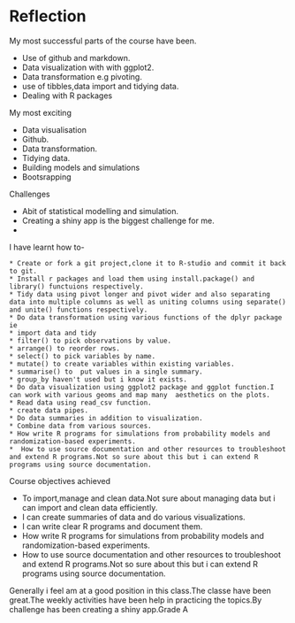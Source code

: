 
# Reflection

My most successful parts of the course have been.
* Use of github and markdown.
* Data visualization with with ggplot2.
* Data transformation e.g pivoting.
* use of tibbles,data import and tidying data.
* Dealing with R packages


My most exciting 
* Data visualisation
* Github.
* Data transformation.
* Tidying data.
* Building models and simulations
* Bootsrapping



Challenges
* Abit of statistical modelling and simulation. 
* Creating a shiny app is the biggest challenge for me.
* 

I have learnt how to-
```
* Create or fork a git project,clone it to R-studio and commit it back to git.
* Install r packages and load them using install.package() and library() functuions respectively.
* Tidy data using pivot longer and pivot wider and also separating data into multiple columns as well as uniting columns using separate() and unite() functions respectively.
* Do data transformation using various functions of the dplyr package ie
* import data and tidy
* filter() to pick observations by value.
* arrange() to reorder rows.
* select() to pick variables by name.
* mutate() to create variables within existing variables.
* summarise() to  put values in a single summary.
* group_by haven't used but i know it exists.
* Do data visualization using ggplot2 package and ggplot function.I can work with various geoms and map many  aesthetics on the plots.
* Read data using read_csv function.
* create data pipes.
* Do data summaries in addition to visualization.
* Combine data from various sources.
* How write R programs for simulations from probability models and randomization-based experiments.
*  How to use source documentation and other resources to troubleshoot and extend R programs.Not so sure about this but i can extend R programs using source documentation.
```


Course objectives achieved
* To import,manage and clean data.Not sure about managing data but i can import and clean data efficiently.
* I can create summaries of data and do various visualizations.
* I can write clear R programs and document them.
* How write R programs for simulations from probability models and randomization-based experiments.
* How to use source documentation and other resources to troubleshoot and extend R programs.Not so sure about this but i can extend R programs using source documentation.

Generally i feel am at a good position in this class.The classe have been great.The weekly activities have been help in practicing the topics.By challenge has been creating a shiny app.Grade A
